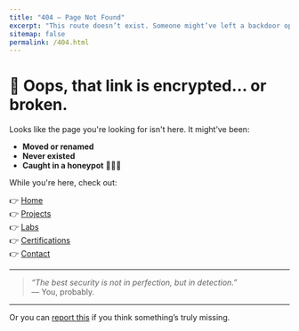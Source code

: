 ```yaml
---
title: "404 – Page Not Found"
excerpt: "This route doesn’t exist. Someone might’ve left a backdoor open..."
sitemap: false
permalink: /404.html
---
```


# 🔐 Oops, that link is encrypted… or broken.

Looks like the page you're looking for isn't here. It might’ve been:

- **Moved or renamed**
- **Never existed**
- **Caught in a honeypot** 🕵🏽‍♂️

While you're here, check out:

👉 [Home](/)  
👉 [Projects](/projects/)  
👉 [Labs](/labs/)  
👉 [Certifications](/certifications/)  
👉 [Contact](/about/)

---

> _“The best security is not in perfection, but in detection.”_  
> — You, probably.

---

Or you can [report this](mailto:phitabs24@gmail.com) if you think something’s truly missing.